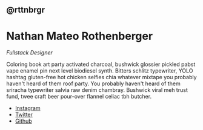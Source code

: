 ## @rttnbrgr

# Nathan Mateo Rothenberger

_Fullstack Designer_

Coloring book art party activated charcoal, bushwick glossier pickled pabst vape enamel pin next level biodiesel synth. Bitters schlitz typewriter, YOLO hashtag gluten-free hot chicken selfies chia whatever mixtape you probably haven't heard of them roof party. You probably haven't heard of them sriracha typewriter salvia raw denim chambray. Bushwick viral meh trust fund, twee craft beer pour-over flannel celiac tbh butcher.  

- [Instagram](http://instagram.com/rttnbrgr)
- [Twitter](http://twitter.com/rttnbrgr)
- [Github](http://github.com/rttnbrgr)